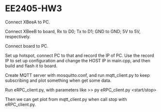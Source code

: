 # EE2405-HW3

Connect XBeeA to PC.

Connect XBeeB to board, Rx to D0; Tx to D1; GND to GND; 5V to 5V, respectively.

Connect board to PC.

Set up hotspot, connect PC to that and record the IP of PC. Use the record IP to set up configuration and change the HOST IP in main.cpp, and then build and flash it to board.

Create MQTT server with mosquitto.conf, and run mqtt_client.py to keep subscribing and plot something when get some data.

Run eRPC_client.py, with parameters like >> py eRPC_client.py <serial port to XBee A> <start/stop>

Then we can get plot from mqtt_client.py when call stop with eRPC_client.py.
